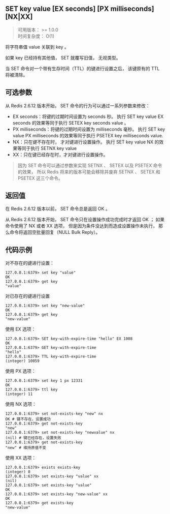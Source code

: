 ## SET key value [EX seconds] [PX milliseconds] [NX|XX]
> 可用版本： >= 1.0.0 <br/>
  时间复杂度： O(1)

将字符串值 value 关联到 key 。

如果 key 已经持有其他值， SET 就覆写旧值， 无视类型。

当 SET 命令对一个带有生存时间（TTL）的键进行设置之后， 该键原有的 TTL 将被清除。

## 可选参数
从 Redis 2.6.12 版本开始， SET 命令的行为可以通过一系列参数来修改：

- EX seconds：将键的过期时间设置为 seconds 秒。 执行 SET key value EX seconds 的效果等同于执行 SETEX key seconds value 。
- PX milliseconds：将键的过期时间设置为 milliseconds 毫秒。 执行 SET key value PX milliseconds 的效果等同于执行 PSETEX key milliseconds value.
- NX：只在键不存在时， 才对键进行设置操作。 执行 SET key value NX 的效果等同于执行 SETNX key value
- XX：只在键已经存在时，才对键进行设置操作。

> 因为 SET 命令可以通过参数来实现 SETNX 、 SETEX 以及 PSETEX 命令的效果， 所以 Redis 将来的版本可能会移除并废弃 SETNX 、 SETEX 和 PSETEX 这三个命令。

## 返回值

在 Redis 2.6.12 版本以前， SET 命令总是返回 OK 。

从 Redis 2.6.12 版本开始， SET 命令只在设置操作成功完成时才返回 OK ； 如果命令使用了 NX 或者 XX 选项， 但是因为条件没达到而造成设置操作未执行， 那么命令将返回空批量回复（NULL Bulk Reply）。
## 代码示例

对不存在的键进行设置：
```shell script
127.0.0.1:6379> set key "value"
OK
127.0.0.1:6379> get key
"value"
```

对已存在的键进行设置
```shell script
127.0.0.1:6379> set key "new-value"
OK
127.0.0.1:6379> get key
"new-value"
```

使用 EX 选项：
```shell script
127.0.0.1:6379> SET key-with-expire-time "hello" EX 1008
OK
127.0.0.1:6379> GET key-with-expire-time
"hello"
127.0.0.1:6379> TTL key-with-expire-time
(integer) 10059
```
使用 PX 选项：
```shell script
127.0.0.1:6379> set key 1 px 12331
OK
127.0.0.1:6379> ttl key
(integer) 11
```
使用 NX 选项：
```shell script
127.0.0.1:6379> set not-exists-key "new" nx
OK # 键不存在，设置成功
127.0.0.1:6379> get not-exists-key
"new"
127.0.0.1:6379> set not-exists-key "newvalue" nx
(nil) # 键已经存在，设置失败
127.0.0.1:6379> get not-exists-key
"new" # 维持原值不变
```

使用 XX 选项：
```shell script
127.0.0.1:6379> exists exists-key
(integer) 0
127.0.0.1:6379> set exists-key "value" xx
(nil)
127.0.0.1:6379> set exists-key "value"
OK
127.0.0.1:6379> set exists-key "new-value" xx
OK
127.0.0.1:6379> get exists-key
"new-value"
```